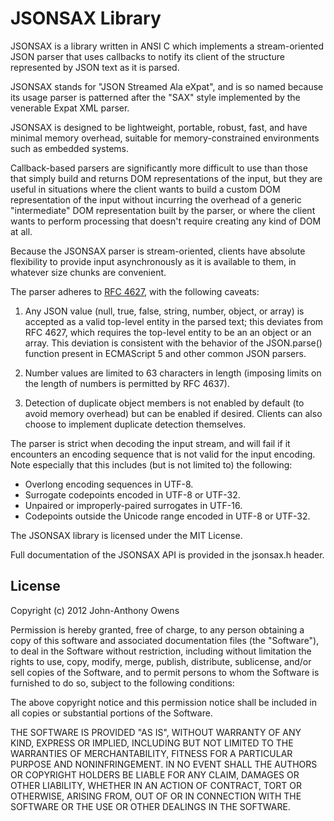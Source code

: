 JSONSAX Library
===============

JSONSAX is a library written in ANSI C which implements a stream-oriented JSON
parser that uses callbacks to notify its client of the structure represented by
JSON text as it is parsed.

JSONSAX stands for "JSON Streamed Ala eXpat", and is so named because its usage
parser is patterned after the "SAX" style implemented by the venerable Expat XML
parser.

JSONSAX is designed to be lightweight, portable, robust, fast, and have minimal
memory overhead, suitable for memory-constrained environments such as embedded
systems.

Callback-based parsers are significantly more difficult to use than those that
simply build and returns DOM representations of the input, but they are useful
in situations where the client wants to build a custom DOM representation of the
input without incurring the overhead of a generic "intermediate" DOM
representation built by the parser, or where the client wants to perform
processing that doesn't require creating any kind of DOM at all.

Because the JSONSAX parser is stream-oriented, clients have absolute flexibility
to provide input asynchronously as it is available to them, in whatever size
chunks are convenient.

The parser adheres to [RFC 4627](http://www.ietf.org/rfc/rfc4627.txt), with the
following caveats:

1. Any JSON value (null, true, false, string, number, object, or array) is
accepted as a valid top-level entity in the parsed text; this deviates from RFC
4627, which requires the top-level entity to be an an object or an array. This
deviation is consistent with the behavior of the JSON.parse() function present
in ECMAScript 5 and other common JSON parsers.

2. Number values are limited to 63 characters in length (imposing limits on the
length of numbers is permitted by RFC 4637).

3. Detection of duplicate object members is not enabled by default (to avoid
memory overhead) but can be enabled if desired. Clients can also choose to
implement duplicate detection themselves.

The parser is strict when decoding the input stream, and will fail if it
encounters an encoding sequence that is not valid for the input encoding. Note
especially that this includes (but is not limited to) the following:

- Overlong encoding sequences in UTF-8.
- Surrogate codepoints encoded in UTF-8 or UTF-32.
- Unpaired or improperly-paired surrogates in UTF-16.
- Codepoints outside the Unicode range encoded in UTF-8 or UTF-32.

The JSONSAX library is licensed under the MIT License.

Full documentation of the JSONSAX API is provided in the jsonsax.h header.

License
-------

Copyright (c) 2012 John-Anthony Owens

Permission is hereby granted, free of charge, to any person obtaining a copy of
this software and associated documentation files (the "Software"), to deal in
the Software without restriction, including without limitation the rights to
use, copy, modify, merge, publish, distribute, sublicense, and/or sell copies of
the Software, and to permit persons to whom the Software is furnished to do so,
subject to the following conditions:

The above copyright notice and this permission notice shall be included in all
copies or substantial portions of the Software.

THE SOFTWARE IS PROVIDED "AS IS", WITHOUT WARRANTY OF ANY KIND, EXPRESS OR
IMPLIED, INCLUDING BUT NOT LIMITED TO THE WARRANTIES OF MERCHANTABILITY, FITNESS
FOR A PARTICULAR PURPOSE AND NONINFRINGEMENT. IN NO EVENT SHALL THE AUTHORS OR
COPYRIGHT HOLDERS BE LIABLE FOR ANY CLAIM, DAMAGES OR OTHER LIABILITY, WHETHER
IN AN ACTION OF CONTRACT, TORT OR OTHERWISE, ARISING FROM, OUT OF OR IN
CONNECTION WITH THE SOFTWARE OR THE USE OR OTHER DEALINGS IN THE SOFTWARE.

